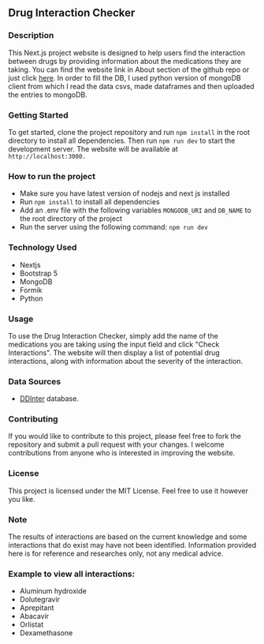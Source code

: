 ## Drug Interaction Checker

### Description

This Next.js project website is designed to help users find the interaction between drugs by providing information about the medications they are taking. You can find the website link in About section of the github repo or just click [here](https://ddinter-main.vercel.app/). In order to fill the DB, I used python version of mongoDB client from which I read the data csvs, made dataframes and then uploaded the entries to mongoDB.

### Getting Started

To get started, clone the project repository and run `npm install` in the root directory to install all dependencies. Then run `npm run dev` to start the development server. The website will be available at `http://localhost:3000.`

### How to run the project
- Make sure you have latest version of nodejs and next js installed
- Run `npm install` to install all dependencies
- Add an .env file with the following variables `MONGODB_URI` and `DB_NAME` to the root directory of the project
- Run the server using the following command: `npm run dev`

### Technology Used
- Nextjs
- Bootstrap 5
- MongoDB
- Formik
- Python

### Usage
To use the Drug Interaction Checker, simply add the name of the medications you are taking using the input field and click "Check Interactions". The website will then display a list of potential drug interactions, along with information about the severity of the interaction.

### Data Sources
- [DDInter](http://ddinter.scbdd.com/) database.

### Contributing
If you would like to contribute to this project, please feel free to fork the repository and submit a pull request with your changes. I welcome contributions from anyone who is interested in improving the website.

### License
This project is licensed under the MIT License. Feel free to use it however you like.

### Note
The results of interactions are based on the current knowledge and some interactions that do exist may have not been identified. Information provided here is for reference and researches only, not any medical advice.

### Example to view all interactions:
- Aluminum hydroxide
- Dolutegravir
- Aprepitant
- Abacavir
- Orlistat
- Dexamethasone
